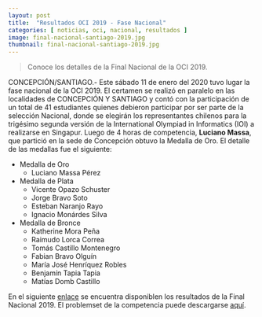 ```yaml
---
layout: post
title:  "Resultados OCI 2019 - Fase Nacional"
categories: [ noticias, oci, nacional, resultados ]
image: final-nacional-santiago-2019.jpg
thumbnail: final-nacional-santiago-2019.jpg
---
```


> Conoce los detalles de la Final Nacional de la OCI 2019.

CONCEPCIÓN/SANTIAGO.- Este sábado 11 de enero del 2020 tuvo lugar la fase nacional de la OCI 2019. El certamen se realizó en paralelo en las localidades de CONCEPCIÓN Y SANTIAGO y contó con la participación de un total de 41 estudiantes quienes debieron participar por ser parte de la selección Nacional, donde se elegirán los representantes chilenos para la trigésimo segunda versión de la International Olympiad in Informatics (IOI) a realizarse en Singapur. Luego de 4 horas de competencia, **Luciano Massa**, que partició en la sede de Concepción obtuvo la Medalla de Oro. El detalle de las medallas fue el siguiente:
- Medalla de Oro
    - Luciano Massa Pérez
- Medalla de Plata
    - Vicente Opazo Schuster
    - Jorge Bravo Soto
    - Esteban Naranjo Rayo
    - Ignacio Monárdes Silva
- Medalla de Bronce
    - Katherine Mora Peña
    - Raimudo Lorca Correa
    - Tomás Castillo Montenegro
    - Fabian Bravo Olguín
    - María José Henríquez Robles
    - Benjamín Tapia Tapia
    - Matías Domb Castillo
    

En el siguiente [enlace](https://olimpiada-informatica.cl/resultados/2019/nacional.pdf) se encuentra disponiblen los resultados de la Final Nacional 2019. El problemset de la competencia puede descargarse [aquí](https://olimpiada-informatica.cl/resultados/2019/problemsetfinal2019.pdf). 
